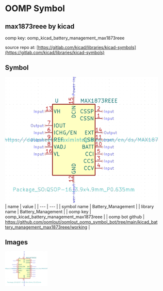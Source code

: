 # OOMP Symbol  
## max1873reee  by kicad  
  
oomp key: oomp_kicad_battery_management_max1873reee  
  
source repo at: [https://gitlab.com/kicad/libraries/kicad-symbols](https://gitlab.com/kicad/libraries/kicad-symbols)  
## Symbol  
  
[![working.png](working_600.png)](working.png)  
| name | value | 
| --- | --- | 
| symbol name | Battery_Management | 
| library name | Battery_Management | 
| oomp key | oomp_kicad_battery_management_max1873reee | 
| oomp bot github | https://github.com/oomlout/oomlout_oomp_symbol_bot/tree/main/kicad_battery_management_max1873reee/working | 
## Images  
  
[![working.png](working_140.png)](working.png)  
